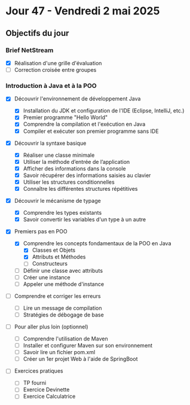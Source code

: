 # Jour 47 - Vendredi 2 mai 2025

## Objectifs du jour

### Brief NetStream

- [x] Réalisation d'une grille d'évaluation
- [ ] Correction croisée entre groupes

### Introduction à Java et à la POO

- [x] Découvrir l'environnement de développement Java

  - [x] Installation du JDK et configuration de l'IDE (Eclipse, IntelliJ, etc.)
  - [x] Premier programme "Hello World"
  - [x] Comprendre la compilation et l'exécution en Java
  - [x] Compiler et exécuter son premier programme sans IDE

- [x] Découvrir la syntaxe basique

  - [x] Réaliser une classe minimale
  - [x] Utiliser la méthode d’entrée de l’application
  - [x] Afficher des informations dans la console
  - [x] Savoir récupérer des informations saisies au clavier
  - [x] Utiliser les structures conditionnelles
  - [x] Connaître les différentes structures répétitives

- [x] Découvrir le mécanisme de typage

  - [x] Comprendre les types existants
  - [x] Savoir convertir les variables d'un type à un autre

- [x] Premiers pas en POO

  - [x] Comprendre les concepts fondamentaux de la POO en Java
    - [x] Classes et Objets
    - [x] Attributs et Méthodes
    - [ ] Constructeurs
  - [ ] Définir une classe avec attributs
  - [ ] Créer une instance
  - [ ] Appeler une méthode d'instance

- [ ] Comprendre et corriger les erreurs

  - [ ] Lire un message de compilation
  - [ ] Stratégies de débogage de base

- [ ] Pour aller plus loin (optionnel)

  - [ ] Comprendre l'utilisation de Maven
  - [ ] Installer et configurer Maven sur son environnement
  - [ ] Savoir lire un fichier pom.xml
  - [ ] Créer un 1er projet Web à l'aide de SpringBoot

- [ ] Exercices pratiques
  - [ ] TP fourni
  - [ ] Exercice Devinette
  - [ ] Exercice Calculatrice
